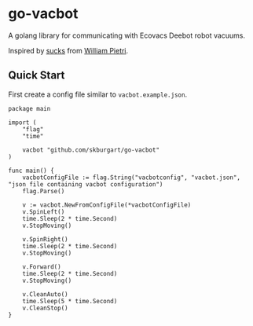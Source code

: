 # go-vacbot

A golang library for communicating with Ecovacs Deebot robot vacuums.

Inspired by [sucks](https://github.com/wpietri/sucks) from [William Pietri](https://github.com/wpietri).

## Quick Start
First create a config file similar to `vacbot.example.json`.

```golang
package main

import (
	"flag"
	"time"

	vacbot "github.com/skburgart/go-vacbot"
)

func main() {
	vacbotConfigFile := flag.String("vacbotconfig", "vacbot.json", "json file containing vacbot configuration")
	flag.Parse()

	v := vacbot.NewFromConfigFile(*vacbotConfigFile)
	v.SpinLeft()
	time.Sleep(2 * time.Second)
	v.StopMoving()

	v.SpinRight()
	time.Sleep(2 * time.Second)
	v.StopMoving()

	v.Forward()
	time.Sleep(2 * time.Second)
	v.StopMoving()

	v.CleanAuto()
	time.Sleep(5 * time.Second)
	v.CleanStop()
}
```

